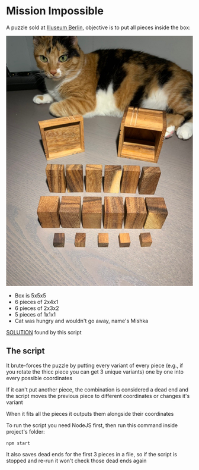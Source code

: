 
# Mission Impossible

A puzzle sold at [Illuseum Berlin](https://www.google.com/maps/place/Illuseum+Berlin/@52.5213,13.406281,15z/data=!4m5!3m4!1s0x0:0x75f943bb3aa2fafc!8m2!3d52.5213!4d13.406281), objective is to put all pieces inside the box:

<img  src="https://github.com/vfeskov/mission-impossible/raw/master/puzzle.jpeg"  />

- Box is 5x5x5
- 6 pieces of 2x4x1
- 6 pieces of 2x3x2
- 5 pieces of 1x1x1
- Cat was hungry and wouldn't go away, name's Mishka

[SOLUTION](https://github.com/vfeskov/mission-impossible/tree/master/solution/README.md) found by this script

## The script

It brute-forces the puzzle by putting every variant of every piece (e.g., if you rotate the thicc piece you can get 3 unique variants) one by one into every possible coordinates

If it can't put another piece, the combination is considered a dead end and the script moves the previous piece to different coordinates or changes it's variant

When it fits all the pieces it outputs them alongside their coordinates

To run the script you need NodeJS first, then run this command inside project's folder:
```
npm start
```

It also saves dead ends for the first 3 pieces in a file, so if the script is stopped and re-run it won't check those dead ends again
